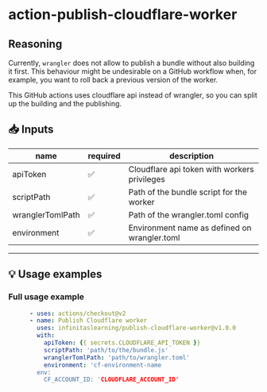 # action-publish-cloudflare-worker

## Reasoning
Currently, `wrangler` does not allow to publish a bundle without also building it first. This behaviour might be 
undesirable on a GitHub workflow when, for example, you want to roll back a previous version of the worker.

This GitHub actions uses cloudflare api instead of wrangler, so you can split up the building and the publishing.

## 📥 Inputs

| name      | required | description                                            |
|-----------| -------- |--------------------------------------------------------|
 | apiToken  | ✅ | Cloudflare api token with workers privileges |
 | scriptPath  | ✅ | Path of the bundle script for the worker     |
 | wranglerTomlPath  | ✅ | Path of the wrangler.toml config |
 | environment | ✅ | Environment name as defined on wrangler.toml |
---



## 💡 Usage examples

### Full usage example

```yaml
      - uses: actions/checkout@v2
      - name: Publish Cloudflare worker
        uses: infinitaslearning/publish-cloudflare-worker@v1.0.0
        with:
          apiToken: {{ secrets.CLOUDFLARE_API_TOKEN }}
          scriptPath: 'path/to/the/bundle.js'
          wranglerTomlPath: 'path/to/wrangler.toml'
          environment: 'cf-environment-name
        env:
          CF_ACCOUNT_ID: 'CLOUDFLARE_ACCOUNT_ID'
```

